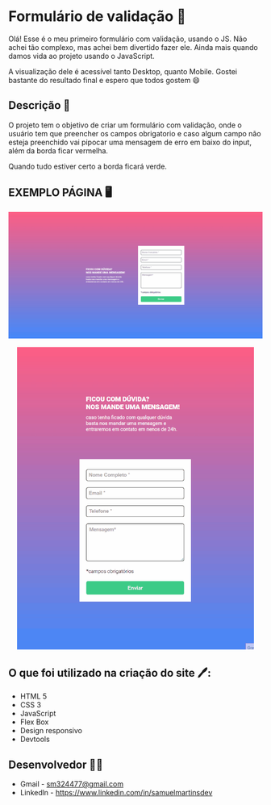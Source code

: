 # Formulário de validação 🚀

Olá! Esse é o meu primeiro formulário com validação, usando o JS. Não achei tão complexo, mas achei bem divertido fazer ele. Ainda mais quando damos vida ao projeto usando o JavaScript. 

A visualização dele é acessível tanto Desktop, quanto Mobile. Gostei bastante do resultado final e espero que todos gostem 😄 

## Descrição 📜

O projeto tem o objetivo de criar um formulário com validação, onde o usuário tem que preencher os campos obrigatorio e caso algum campo não esteja preenchido vai pipocar uma mensagem de erro em baixo do input, além da borda ficar vermelha.

Quando tudo estiver certo a borda ficará verde.

## EXEMPLO PÁGINA 🖥️

![](./src/gif/Formul%C3%A1rio%20com%20valida%C3%A7%C3%A3o.gif)

<p align="center">
<img src="./src/gif/Formul%C3%A1rio%20com%20valida%C3%A7%C3%A3o.MOBILE.gif" height="600">
</p>

## O que foi utilizado na criação do site 🖊️:

- HTML 5
- CSS 3
- JavaScript
- Flex Box
- Design responsivo 
- Devtools

## Desenvolvedor 👩‍💻

- Gmail - sm324477@gmail.com
- Linkedln - https://www.linkedin.com/in/samuelmartinsdev
